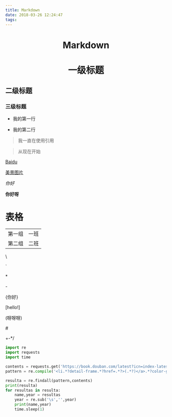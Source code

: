 ```yaml
---
title: Markdown
date: 2018-03-26 12:24:47
tags:
---
```

# <center>Markdown</center> #
# <center>一级标题</center> #
## 二级标题 ##
### 三级标题 ###

- 我的第一行 
* 我的第二行
> 我一直在使用引用 

> 从现在开始

[Baidu](http://baidu.com)

[美景图片](http://image.so.com/v?q=%E7%BE%8E%E6%99%AF&cmsid=7dc8b5dfb7db1ca53dec66ab145a4d64&cmran=0&cmras=0&i=0&cmg=f30ec52fc98b50534d6d334c97d557e8&src=360pic_strong&z=1#q=%E7%BE%8E%E6%99%AF&i=0&src=360pic_strong&z=1&lightboxindex=0&id=d64c9b0b65e4dfb34e57fe1d2631c13f&multiple=0&itemindex=0&dataindex=0&prevsn=0&currsn=0&jdx=0&fsn=60&kn=50&gn=0&cn=0&gsrc=1)

*你好* 

**你好呀**

# 表格

<table>
    <tr>
        <td>第一组</td>
        <td>一班</td>
    </tr>
    <tr>
        <td>第二组</td>
        <td>二班</td>
    </tr>
</table>

\\

\`

\*

\-

\{你好}

\[hello!]

\(呀呀呀)

\#

\+-*/

```python
import re
import requests
import time

contents = requests.get('https://book.douban.com/latest?icn=index-latestbook-all').text
pattern = re.compile('<li.*?detail-frame.*?href=.*?>(.*?)</a>.*?color-gray">(.*?)</p>',re.S)

resulta = re.findall(pattern,contents)
print(resulta)
for resultas in resulta:
    name,year = resultas
    year = re.sub('\s','',year)
    print(name,year)
    time.sleep(1)

```
